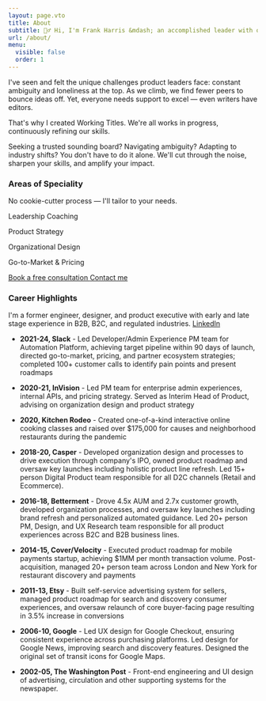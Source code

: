 ```yaml
---
layout: page.vto
title: About
subtitle: 🙋‍♂️ Hi, I'm Frank Harris &mdash; an accomplished leader with over 20 years of experience leading high-performance software teams.
url: /about/
menu:
  visible: false
  order: 1
---
```


I've seen and felt the unique challenges product leaders face: constant ambiguity and loneliness at the top. As we climb, we find fewer peers to bounce ideas off. Yet, everyone needs support to excel — even writers have editors.

That's why I created Working Titles. We're all works in progress, continuously refining our skills.

Seeking a trusted sounding board? Navigating ambiguity? Adapting to industry shifts? You don't have to do it alone. We'll cut through the noise, sharpen your skills, and amplify your impact.

### Areas of Speciality
No cookie-cutter process &mdash; I'll tailor to your needs.

<div class="grid grid-cols-1 sm:grid-cols-2 gap-4 my-10">
    <div class="flex flex-col items-center justify-center h-32 bg-zinc-300">
        <p class="text-center font-normal mb-0">Leadership Coaching</p>
    </div>
    <div class="flex flex-col items-center justify-center h-32 bg-zinc-300">
        <p class="text-center font-normal mb-0">Product Strategy</p>
    </div>
    <div class="flex flex-col items-center justify-center h-32 bg-zinc-300">
        <p class="text-center font-normal mb-0">Organizational Design</p>
    </div>
    <div class="flex flex-col items-center justify-center h-32 bg-zinc-300">
        <p class="text-center font-normal mb-0">Go-to-Market & Pricing</p>
    </div>
</div>

<div class="flex space-x-4 font-sans font-semibold mb-10">
  <a href="/services" class="bg-sky-500 text-white px-4 py-2 rounded hover:bg-sky-700 transition shadow">
    Book a free consultation
  </a>
  <a href="/contact" class="bg-white font-sans hover:bg-gray-100 text-gray-800 font-semibold py-2 px-4 border border-gray-400 rounded shadow">
    Contact me
  </a>
</div>

### Career Highlights
 I'm a former engineer, designer, and product executive with early and late stage experience in B2B, B2C, and regulated industries. [LinkedIn](https://linkedin.com/in/hirefrank)

- **2021-24, Slack** - Led Developer/Admin Experience PM team for Automation Platform, achieving target pipeline within 90 days of launch, directed go-to-market, pricing, and partner ecosystem strategies; completed 100+ customer calls to identify pain points and present roadmaps

- **2020-21, InVision** - Led PM team for enterprise admin experiences, internal APIs, and pricing strategy. Served as Interim Head of Product, advising on organization design and product strategy

- **2020, Kitchen Rodeo** - Created one-of-a-kind interactive online cooking classes and raised over $175,000 for causes and neighborhood restaurants during the pandemic

- **2018-20, Casper** - Developed organization design and processes to drive execution through company's IPO, owned product roadmap and oversaw key launches including holistic product line refresh. Led 15+ person Digital Product team responsible for all D2C channels (Retail and Ecommerce).

- **2016-18, Betterment** - Drove 4.5x AUM and 2.7x customer growth, developed organization processes, and oversaw key launches including brand refresh and personalized automated guidance. Led 20+ person PM, Design, and UX Research team responsible for all product experiences across B2C and B2B business lines.

- **2014-15, Cover/Velocity** - Executed product roadmap for mobile payments startup, achieving $1MM per month transaction volume. Post-acquisition, managed 20+ person team across London and New York for restaurant discovery and payments

- **2011-13, Etsy** - Built self-service advertising system for sellers, managed product roadmap for search and discovery consumer experiences, and oversaw relaunch of core buyer-facing page resulting in 3.5% increase in conversions

- **2006-10, Google** - Led UX design for Google Checkout, ensuring consistent experience across purchasing platforms. Led design for Google News, improving search and discovery features. Designed the original set of transit icons for Google Maps.

- **2002-05, The Washington Post** - Front-end engineering and UI design of advertising, circulation and other supporting systems for the newspaper.